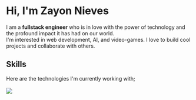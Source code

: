 # Hi, I'm Zayon Nieves

<p>I am a <b>fullstack engineer</b> who is in love with the power of technology and the profound impact it has had on our world.</br>
I'm interested in web development, AI, and video-games. I love to build cool projects and collaborate with others.</p>


## Skills
<p>
  Here are the technologies I'm currently working with;<br /><br />
  <a href="https://skillicons.dev">
    <img src="https://skillicons.dev/icons?i=ts,react,nodejs,nextjs,dotnet,cs,github,docker" />
  </a>
  <br />
  <br />
</p>



